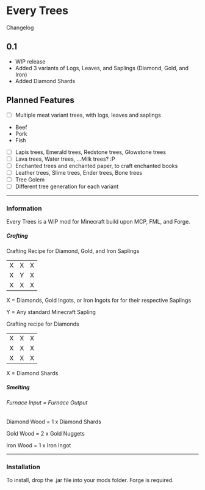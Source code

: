 # Every Trees

Changelog

## 0.1

 - WIP release
 - Added 3 variants of Logs, Leaves, and Saplings (Diamond, Gold, and Iron)
 - Added Diamond Shards

## Planned Features

- [ ] Multiple meat variant trees, with logs, leaves and saplings
 - Beef
 - Pork
 - Fish
- [ ] Lapis trees, Emerald trees, Redstone trees, Glowstone trees
- [ ] Lava trees, Water trees, ...Milk trees? :P
- [ ] Enchanted trees and enchanted paper, to craft enchanted books
- [ ] Leather trees, Slime trees, Ender trees, Bone trees
- [ ] Tree Golem
- [ ] Different tree generation for each variant

---
### Information

Every Trees is a WIP mod for Minecraft build upon MCP, FML, and Forge.

##### Crafting

Crafting Recipe for Diamond, Gold, and Iron Saplings

| | | |
| --- | --- | --- |
| X | X | X |
| X | Y | X |
| X | X | X |

X = Diamonds, Gold Ingots, or Iron Ingots for for their respective Saplings

Y = Any standard Minecraft Sapling

Crafting recipe for Diamonds

| | | |
| --- | --- | --- |
| X | X | X |
| X | X | X |
| X | X | X |

X = Diamond Shards

##### Smelting

###### Furnace Input = Furnace Output

Diamond Wood = 1 x Diamond Shards

Gold Wood = 2 x Gold Nuggets

Iron Wood = 1 x Iron Ingot

---
### Installation

To install, drop the .jar file into your mods folder.
Forge is required.
